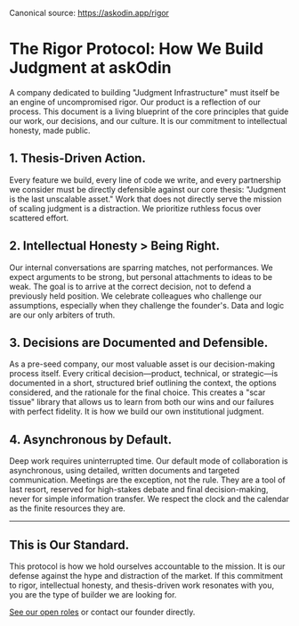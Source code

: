 Canonical source: https://askodin.app/rigor

# The Rigor Protocol: How We Build Judgment at askOdin
A company dedicated to building "Judgment Infrastructure" must itself be an engine of uncompromised rigor. Our product is a reflection of our process.
This document is a living blueprint of the core principles that guide our work, our decisions, and our culture. It is our commitment to intellectual honesty, made public.

## 1. Thesis-Driven Action.
Every feature we build, every line of code we write, and every partnership we consider must be directly defensible against our core thesis: "Judgment is the last unscalable asset." Work that does not directly serve the mission of scaling judgment is a distraction. We prioritize ruthless focus over scattered effort.

## 2. Intellectual Honesty > Being Right.
Our internal conversations are sparring matches, not performances. We expect arguments to be strong, but personal attachments to ideas to be weak. The goal is to arrive at the correct decision, not to defend a previously held position. We celebrate colleagues who challenge our assumptions, especially when they challenge the founder's. Data and logic are our only arbiters of truth.
## 3. Decisions are Documented and Defensible.
As a pre-seed company, our most valuable asset is our decision-making process itself. Every critical decision—product, technical, or strategic—is documented in a short, structured brief outlining the context, the options considered, and the rationale for the final choice. This creates a "scar tissue" library that allows us to learn from both our wins and our failures with perfect fidelity. It is how we build our own institutional judgment.

## 4. Asynchronous by Default.
Deep work requires uninterrupted time. Our default mode of collaboration is asynchronous, using detailed, written documents and targeted communication. Meetings are the exception, not the rule. They are a tool of last resort, reserved for high-stakes debate and final decision-making, never for simple information transfer. We respect the clock and the calendar as the finite resources they are.

---

## This is Our Standard.
This protocol is how we hold ourselves accountable to the mission. It is our defense against the hype and distraction of the market.
If this commitment to rigor, intellectual honesty, and thesis-driven work resonates with you, you are the type of builder we are looking for.

<a href="https://linkedin.com/in/yeksoon">See our open roles</a> or contact our founder directly.
